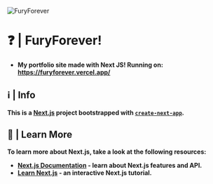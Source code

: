 ![FuryForever](https://pbs.twimg.com/profile_banners/1245441357709291529/1639605110/1500x500)

# ❓ | FuryForever!
+ **My portfolio site made with Next JS!
Running on: https://furyforever.vercel.app/**

## ℹ️ | Info

**This is a [Next.js](https://nextjs.org/) project bootstrapped with [`create-next-app`](https://github.com/vercel/next.js/tree/canary/packages/create-next-app).**

## 📖 |  Learn More

**To learn more about Next.js, take a look at the following resources:**

- **[Next.js Documentation](https://nextjs.org/docs) - learn about Next.js features and API.**
- **[Learn Next.js](https://nextjs.org/learn) - an interactive Next.js tutorial.**

